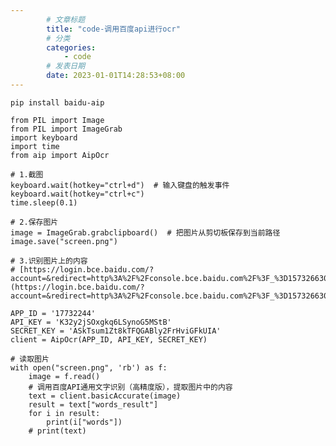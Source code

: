 ```yaml
---
        # 文章标题
        title: "code-调用百度api进行ocr"
        # 分类
        categories: 
            - code
        # 发表日期
        date: 2023-01-01T14:28:53+08:00
--- 
```


```pip install baidu-aip```
```
from PIL import Image
from PIL import ImageGrab
import keyboard
import time
from aip import AipOcr

# 1.截图
keyboard.wait(hotkey="ctrl+d")  # 输入键盘的触发事件
keyboard.wait(hotkey="ctrl+c")
time.sleep(0.1)

# 2.保存图片
image = ImageGrab.grabclipboard()  # 把图片从剪切板保存到当前路径
image.save("screen.png")

# 3.识别图片上的内容
# [https://login.bce.baidu.com/?account=&redirect=http%3A%2F%2Fconsole.bce.baidu.com%2F%3F_%3D1573266309149#/index/overview](https://login.bce.baidu.com/?account=&redirect=http%3A%2F%2Fconsole.bce.baidu.com%2F%3F_%3D1573266309149#/index/overview)

APP_ID = '17732244'
API_KEY = 'K32y2jSOxgkq6LSynoG5MStB'
SECRET_KEY = 'ASkTsum1Zt8kTFQGABly2FrHviGFkUIA'
client = AipOcr(APP_ID, API_KEY, SECRET_KEY)

# 读取图片
with open("screen.png", 'rb') as f:
    image = f.read()
    # 调用百度API通用文字识别（高精度版），提取图片中的内容
    text = client.basicAccurate(image)
    result = text["words_result"]
    for i in result:
        print(i["words"])
    # print(text)
```
